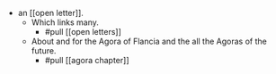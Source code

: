 - an [[open letter]].
  - Which links many.
    - #pull [[open letters]]
  - About and for the Agora of Flancia and the all the Agoras of the future.
    - #pull [[agora chapter]] 
